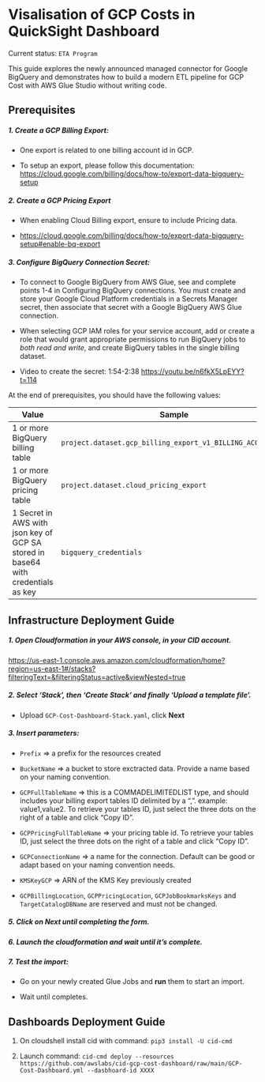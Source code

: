 # Visalisation of GCP Costs in QuickSight Dashboard
Current status: `ETA Program`

This guide explores the newly announced managed connector for Google BigQuery and demonstrates how to build a modern ETL pipeline for GCP Cost with AWS Glue Studio without writing code.


## 	Prerequisites


##### 1. Create a GCP Billing Export:

- One export is related to one billing account id in GCP.

- To setup an export, please follow this documentation: https://cloud.google.com/billing/docs/how-to/export-data-bigquery-setup

##### 2. Create a GCP Pricing Export

- When enabling Cloud Billing export, ensure to include Pricing data.

- https://cloud.google.com/billing/docs/how-to/export-data-bigquery-setup#enable-bq-export

##### 3. Configure BigQuery Connection Secret:

- To connect to Google BigQuery from AWS Glue, see and complete points 1-4 in Configuring BigQuery connections. You must create and store your Google Cloud Platform credentials in a Secrets Manager secret, then associate that secret with a Google BigQuery AWS Glue connection.

- When selecting GCP IAM roles for your service account, add or create a role that would grant appropriate permissions to run BigQuery jobs to *both read and write*, and create BigQuery tables in the single billing dataset.

- Video to create the secret: 1:54-2:38 https://youtu.be/n6fkX5LpEYY?t=114


  

At the end of prerequisites, you should have the following values:

|         Value       | Sample                        |
|----------------|-------------------------------|
|1 or more BigQuery billing table|`project.dataset.gcp_billing_export_v1_BILLING_ACCOUNT_ID`|
|1 or more BigQuery pricing table|`project.dataset.cloud_pricing_export`|
|1 Secret in AWS with json key of GCP SA stored in base64 with credentials as key|`bigquery_credentials`|



  

## Infrastructure Deployment Guide

##### 1. Open Cloudformation in your AWS console, in your CID account.

https://us-east-1.console.aws.amazon.com/cloudformation/home?region=us-east-1#/stacks?filteringText=&filteringStatus=active&viewNested=true

##### 2. Select ‘Stack’, then ‘Create Stack’ and finally ‘Upload a template file’.
- Upload `GCP-Cost-Dashboard-Stack.yaml`, click **Next**

##### 3. Insert parameters:

- `Prefix` => a prefix for the resources created

- `BucketName` => a bucket to store exctracted data. Provide a name based on your naming convention.

- `GCPFullTableName` => this is a COMMADELIMITEDLIST type, and should includes your billing export tables ID delimited by a “,”. example: value1,value2. To retrieve your tables ID, just select the three dots on the right of a table and click “Copy ID”.

- `GCPPricingFullTableName` => your pricing table id. To retrieve your tables ID, just select the three dots on the right of a table and click “Copy ID”.

- `GCPConnectionName` => a name for the connection. Default can be good or adapt based on your naming convention needs.

- `KMSKeyGCP` => ARN of the KMS Key previously created

- `GCPBillingLocation`, `GCPPricingLocation`, `GCPJobBookmarksKeys` and `TargetCatalogDBName` are reserved and must not be changed.

##### 5. Click on Next until completing the form.

##### 6. Launch the cloudformation and wait until it’s complete.

##### 7. Test the import:

- Go on your newly created Glue Jobs and **run** them to start an import.

- Wait until completes.

## Dashboards Deployment Guide

1. On cloudshell install cid with command: `pip3 install -U cid-cmd`

2. Launch command: `cid-cmd deploy --resources https://github.com/awslabs/cid-gcp-cost-dashboard/raw/main/GCP-Cost-Dashboard.yml --dasbhoard-id XXXX`
